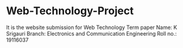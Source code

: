 # Web-Technology-Project
It is the website submission for Web Technology Term paper
Name: K Srigauri
Branch: Electronics and Communication Engineering
Roll no.: 19116037
